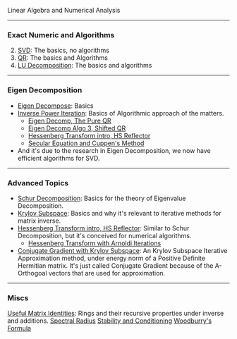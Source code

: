 Linear Algebra and Numerical Analysis



---
### **Exact Numeric and Algorithms**
2. [SVD](Matrix%20Theory/Matrix%20Decomposition/SVD.md): The basics, no algorithms
3. [QR](Matrix%20Theory/Matrix%20Decomposition/QR.md): The basics and Algorithms
4. [LU Decomposition](LU%20Decomposition/LU%20Decomposition.md): The basics and algorithms

---
### **Eigen Decomposition**
* [Eigen Decompose](Matrix%20Theory/Matrix%20Decomposition/Eigen%20Decompose.md): Basics
* [Inverse Power Iteration](Eigen%20Decomposition/Inverse%20Power%20Iteration.md): Basics of Algorithmic approach of the matters. 
	* [Eigen Decomp, The Pure QR](Eigen%20Decomposition/Eigen%20Decomp,%20The%20Pure%20QR.md)
	* [Eigen Decomp Algo 3, Shifted QR](Eigen%20Decomposition/Eigen%20Decomp%20Algo%203,%20Shifted%20QR.md)
	* [Hessenberg Transform intro, HS Reflector](Hessenberg%20Form/Hessenberg%20Transform%20intro,%20HS%20Reflector.md)
	* [Secular Equation and Cuppen's Method](Eigen%20Decomposition/Secular%20Equation%20and%20Cuppen's%20Method.md)
* And it's due to the research in Eigen Decomposition, we now have efficient algorithms for SVD. 


---
### **Advanced Topics**
* [Schur Decomposition](Schur%20Decomposition/Schur%20Decomposition.md): Basics for the theory of Eigenvalue Decomposition. 
* [Krylov Subspace](../MATH%20700%20Master%20Thesis/Krylov%20Subspace.md): Basics and why it's relevant to iterative methods for matrix inverse. 
* [Hessenberg Transform intro, HS Reflector](Hessenberg%20Form/Hessenberg%20Transform%20intro,%20HS%20Reflector.md): Similar to Schur Decomposition, but it's conceived for numerical algorithms. 
	* [Hessenberg Transform with Arnoldi Iterations](Hessenberg%20Form/Hessenberg%20Transform%20with%20Arnoldi%20Iterations.md)
* [Conjugate Gradient with Krylov Subspace](../MATH%20700%20Master%20Thesis/Conjugate%20Gradient%20with%20Krylov%20Subspace.md): An Krylov Subspace Iterative Approximation method, under energy norm of a Positive Definite Hermitian matrix. It's just called Conjugate Gradient because of the A-Orthogoal vectors that are used for approximation. 

---
### **Miscs**

[Useful Matrix Identities](Matrix%20Theory/Useful%20Matrix%20Identities.md): Rings and their recursive properties under inverse and additions. 
[Spectral Radius](Matrix%20Theory/Spectral%20Radius.md)
[Stability and Conditioning](Stability%20and%20Conditioning.md)
[Woodburry's Formula](Matrix%20Theory/Woodburry's%20Formula.md)
